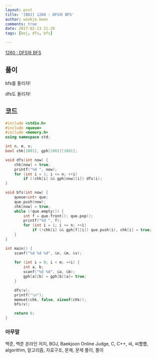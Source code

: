 ```yaml
---
layout: post
title: '[BOJ] 1260 : DFS와 BFS'
author: wookje.kwon
comments: true
date: 2017-02-13 21:20
tags: [boj, dfs, bfs]

---
```


[1260 : DFS와 BFS](https://www.acmicpc.net/problem/1260)

## 풀이

bfs를 돌리자!

dfs도 돌리자!

## 코드

```cpp
#include <stdio.h>
#include <queue>
#include <memory.h>
using namespace std;

int n, m, v;
bool chk[1001], gph[1001][1001];

void dfs(int now) {
	chk[now] = true;
	printf("%d ", now);
	for (int i = 1; i <= n; ++i)
		if (!chk[i] && gph[now][i]) dfs(i);
}

void bfs(int now) {
	queue<int> que;
	que.push(now);
	chk[now] = true;
	while (!que.empty()) {
		int f = que.front(); que.pop();
		printf("%d ", f);
		for (int i = 1; i <= n; ++i)
			if (!chk[i] && gph[f][i]) que.push(i), chk[i] = true;
	}
}

int main() {
	scanf("%d %d %d", &n, &m, &v);
	
	for (int i = 0; i < m; ++i) {
		int a, b;
		scanf("%d %d", &a, &b);
		gph[a][b] = gph[b][a]= true;
	}

	dfs(v);
	printf("\n");
	memset(chk, false, sizeof(chk));
	bfs(v);

	return 0;
}
```

### 아무말  
백준, 백준 온라인 저지, BOJ, Baekjoon Online Judge, C, C++, 씨, 씨쁠쁠, algorithm, 알고리즘, 자료구조, 문제, 문제 풀이, 풀이